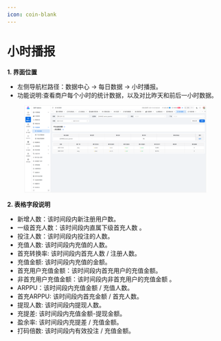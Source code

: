 ```yaml
---
icon: coin-blank
---
```


# 小时播报

**1. 界面位置**

* 左侧导航栏路径：数据中心 → 每日数据 → 小时播报。
* 功能说明:查看商户每个小时的统计数据，以及对比昨天和前后一小时数据。

<figure><img src="../../.gitbook/assets/image (25).png" alt=""><figcaption></figcaption></figure>

**2. 表格字段说明**

* 新增人数：该时间段内新注册用户数。
* 一级首充人数：该时间段内直属下级首充人数 。
* 投注人数：该时间段内投注的人数。
* 充值人数: 该时间段内充值的人数。
* 首充转换率: 该时间段内首充人数 / 注册人数。
* 充值金额: 该时间段内充值的金额。
* 首充用户充值金额：该时间段内首充用户的充值金额。
* 非首充用户充值金额：该时间段内非首充用户的充值金额 。
* ARPPU：该时间段内充值金额 / 充值人数。
* 首充ARPPU: 该时间段内首充金额 / 首充人数。
* 提现人数: 该时间段内提现人数。
* 充提差: 该时间段内充值金额-提现金额。
* 盈余率: 该时间段内充提差 / 充值金额。
* 打码倍数: 该时间段内有效投注 / 充值金额。
